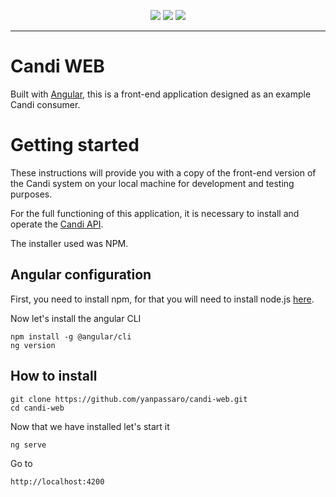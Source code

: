 <p align="center">
<img src="https://img.shields.io/github/contributors/yanpassaro/candi-web?logo=github&color=gree&style=flat-square">
<img src="https://img.shields.io/github/languages/count/yanpassaro/candi-web?logo=github&style=flat-square">
<img src="https://img.shields.io/github/forks/yanpassaro/candi-web?logo=github&style=flat-square">

<hr>

# Candi WEB

Built with [Angular](https://github.com/angular), this is a front-end application designed as an example Candi consumer.

# Getting started

These instructions will provide you with a copy of the front-end version of the Candi system on your local machine for development and testing purposes.

For the full functioning of this application, it is necessary to install and operate the [Candi API](https://github.com/yanpassaro/candi).

The installer used was NPM.

## Angular configuration

First, you need to install npm, for that you will need to install node.js [here](https://nodejs.org/en/).
  
Now let's install the angular CLI

    npm install -g @angular/cli
    ng version

## How to install

    git clone https://github.com/yanpassaro/candi-web.git
    cd candi-web

Now that we have installed let's start it

    ng serve
    
Go to

    http://localhost:4200
